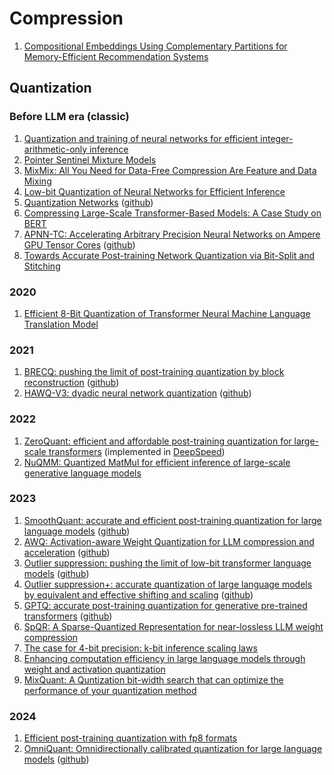 # Compression
1. [Compositional Embeddings Using Complementary Partitions for Memory-Efficient Recommendation Systems]()

## Quantization

### Before LLM era (classic)
1. [Quantization and training of neural networks for efficient integer-arithmetic-only inference](https://github.com/vvchernov/LLM_info/blob/main/papers/compression/quantization/before_llm/NN_with_int_arithmetic_only.pdf)
2. [Pointer Sentinel Mixture Models](https://github.com/vvchernov/LLM_info/blob/main/papers/compression/quantization/before_llm/sentinel_mixture_models.pdf)
3. [MixMix: All You Need for Data-Free Compression Are Feature and Data Mixing](https://github.com/vvchernov/LLM_info/blob/main/papers/compression/quantization/before_llm/MixMix.pdf)
4. [Low-bit Quantization of Neural Networks for Efficient Inference](https://github.com/vvchernov/LLM_info/blob/main/papers/compression/quantization/before_llm/low_bit_quant.pdf)
5. [Quantization Networks](https://github.com/vvchernov/LLM_info/blob/main/papers/compression/quantization/before_llm/quantization_networks.pdf) ([github](https://github.com/aliyun/alibabacloud-quantization-networks))
6. [Compressing Large-Scale Transformer-Based Models: A Case Study on BERT](https://github.com/vvchernov/LLM_info/blob/main/papers/compression/quantization/before_llm/compressing_large_scale_transformer_based_models.pdf)
7. [APNN-TC: Accelerating Arbitrary Precision Neural Networks on Ampere GPU Tensor Cores]() ([github](https://github.com/BoyuanFeng/APNN-TC))
8. [Towards Accurate Post-training Network Quantization via Bit-Split and Stitching]()

### 2020
1. [Efficient 8-Bit Quantization of Transformer Neural Machine Language Translation Model]()

### 2021
1. [BRECQ: pushing the limit of post-training quantization by block reconstruction](https://github.com/vvchernov/LLM_info/blob/main/papers/compression/quantization/BRECQ.pdf) ([github](https://github.com/yhhhli/BRECQ))
2. [HAWQ-V3: dyadic neural network quantization](https://github.com/vvchernov/LLM_info/blob/main/papers/compression/quantization/HAWQ-v3.pdf) ([github](https://github.com/zhen-dong/hawq.git))

### 2022
1. [ZeroQuant: efficient and affordable post-training quantization for large-scale transformers](https://github.com/vvchernov/LLM_info/blob/main/papers/compression/quantization/ZeroQuant.pdf) (implemented in [DeepSpeed](https://github.com/microsoft/DeepSpeed))
2. [NuQMM: Quantized MatMul for efficient inference of large-scale generative language models]()

### 2023
1. [SmoothQuant: accurate and efficient post-training quantization for large language models](https://github.com/vvchernov/LLM_info/blob/main/papers/compression/quantization/SmoothQuant.pdf) ([github](https://github.com/mit-han-lab/smoothquant))
2. [AWQ: Activation-aware Weight Quantization for LLM compression and acceleration](https://github.com/vvchernov/LLM_info/blob/main/papers/compression/quantization/AWQ.pdf) ([github](https://github.com/mit-han-lab/llm-awq))
3. [Outlier suppression: pushing the limit of low-bit transformer language models](https://github.com/vvchernov/LLM_info/blob/main/papers/compression/quantization/OutlierSuppression.pdf) ([github](https://github.com/wimh966/outlier_suppression))
4. [Outlier suppression+: accurate quantization of large language models by equivalent and effective shifting and scaling](https://github.com/vvchernov/LLM_info/blob/main/papers/compression/quantization/OutlierSuppresion_plus.pdf) ([github](https://github.com/ModelTC/Outlier_Suppression_Plus))
5. [GPTQ: accurate post-training quantization for generative pre-trained transformers](https://github.com/vvchernov/LLM_info/blob/main/papers/compression/quantization/GPTQ.pdf) ([github](https://github.com/IST-DASLab/gptq))
6. [SpQR: A Sparse-Quantized Representation for near-lossless LLM weight compression](https://github.com/vvchernov/LLM_info/blob/main/papers/compression/quantization/SpQR.pdf)
7. [The case for 4-bit precision: k-bit inference scaling laws](https://github.com/vvchernov/LLM_info/blob/main/papers/compression/quantization/kbit-inference-scaling-laws.pdf)
8. [Enhancing computation efficiency in large language models through weight and activation quantization](https://github.com/vvchernov/LLM_info/blob/main/papers/compression/quantization/aqas_slac.pdf)
9. [MixQuant: A Quntization bit-width search that can optimize the performance of your quantization method](https://github.com/vvchernov/LLM_info/blob/main/papers/compression/quantization/MixQuant.pdf)

### 2024
1. [Efficient post-training quantization with fp8 formats](https://github.com/vvchernov/LLM_info/blob/main/papers/compression/quantization/fp8_ptq.pdf)
2. [OmniQuant: Omnidirectionally calibrated quantization for large language models](https://github.com/vvchernov/LLM_info/blob/main/papers/compression/quantization/omni_quant.pdf) ([github](https://github.com/OpenGVLab/OmniQuant))
